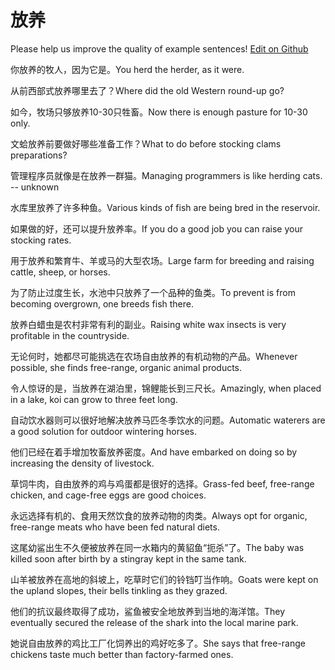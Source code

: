 # 放养

Please help us improve the quality of example sentences! [Edit on Github](https://github.com/jiyushe/jiyu-example-sentence-source/blob/main/chinese/fangyang.md)

<p><span class="chinese">你放养的牧人，因为它是。</span><span class="english">You herd the herder, as it were.</span></p>

<p><span class="chinese">从前西部式放养哪里去了？</span><span class="english">Where did the old Western round-up go?</span></p>

<p><span class="chinese">如今，牧场只够放养10-30只牲畜。</span><span class="english">Now there is enough pasture for 10-30 only.</span></p>

<p><span class="chinese">文蛤放养前要做好哪些准备工作？</span><span class="english">What to do before stocking clams preparations?</span></p>

<p><span class="chinese">管理程序员就像是在放养一群猫。</span><span class="english">Managing programmers is like herding cats. -- unknown</span></p>

<p><span class="chinese">水库里放养了许多种鱼。</span><span class="english">Various kinds of fish are being bred in the reservoir.</span></p>

<p><span class="chinese">如果做的好，还可以提升放养率。</span><span class="english">If you do a good job you can raise your stocking rates.</span></p>

<p><span class="chinese">用于放养和繁育牛、羊或马的大型农场。</span><span class="english">Large farm for breeding and raising cattle, sheep, or horses.</span></p>

<p><span class="chinese">为了防止过度生长，水池中只放养了一个品种的鱼类。</span><span class="english">To prevent is from becoming overgrown, one breeds fish there.</span></p>

<p><span class="chinese">放养白蜡虫是农村非常有利的副业。</span><span class="english">Raising white wax insects is very profitable in the countryside.</span></p>

<p><span class="chinese">无论何时，她都尽可能挑选在农场自由放养的有机动物的产品。</span><span class="english">Whenever possible, she finds free-range, organic animal products.</span></p>

<p><span class="chinese">令人惊讶的是，当放养在湖泊里，锦鲤能长到三尺长。</span><span class="english">Amazingly, when placed in a lake, koi can grow to three feet long.</span></p>

<p><span class="chinese">自动饮水器则可以很好地解决放养马匹冬季饮水的问题。</span><span class="english">Automatic waterers are a good solution for outdoor wintering horses.</span></p>

<p><span class="chinese">他们已经在着手增加牧畜放养密度。</span><span class="english">And have embarked on doing so by increasing the density of livestock.</span></p>

<p><span class="chinese">草饲牛肉，自由放养的鸡与鸡蛋都是很好的选择。</span><span class="english">Grass-fed beef, free-range chicken, and cage-free eggs are good choices.</span></p>

<p><span class="chinese">永远选择有机的、食用天然饮食的放养动物的肉类。</span><span class="english">Always opt for organic, free-range meats who have been fed natural diets.</span></p>

<p><span class="chinese">这尾幼鲨出生不久便被放养在同一水箱内的黄貂鱼“扼杀”了。</span><span class="english">The baby was killed soon after birth by a stingray kept in the same tank.</span></p>

<p><span class="chinese">山羊被放养在高地的斜坡上，吃草时它们的铃铛叮当作响。</span><span class="english">Goats were kept on the upland slopes, their bells tinkling as they grazed.</span></p>

<p><span class="chinese">他们的抗议最终取得了成功，鲨鱼被安全地放养到当地的海洋馆。</span><span class="english">They eventually secured the release of the shark into the local marine park.</span></p>

<p><span class="chinese">她说自由放养的鸡比工厂化饲养出的鸡好吃多了。</span><span class="english">She says that free-range chickens taste much better than factory-farmed ones.</span></p>

